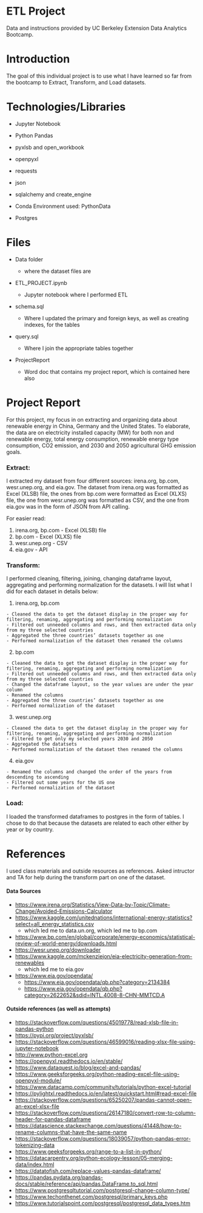 # ETL Project

Data and instructions provided by UC Berkeley Extension Data Analytics Bootcamp.

# Introduction 

The goal of this individual project is to use what I have learned so far from the bootcamp to Extract, Transform, and Load datasets.

# Technologies/Libraries

- Jupyter Notebook

- Python Pandas

- pyxlsb and open_workbook

- openpyxl

- requests

- json

- sqlalchemy and create_engine

- Conda Environment used: PythonData

- Postgres

# Files

- Data folder
    - where the dataset files are

- ETL_PROJECT.ipynb
    - Jupyter notebook where I performed ETL
    
- schema.sql
    - Where I updated the primary and foreign keys, as well as creating indexes, for the tables

- query.sql
    - Where I join the appropriate tables together

- ProjectReport
    - Word doc that contains my project report, which is contained here also

# Project Report

For this project, my focus in on extracting and organizing data about renewable energy in China, Germany and the United States. To elaborate, the data are on electricity installed capacity (MW) for both non and renewable energy, total energy consumption, renewable energy type consumption, CO2 emission, and 2030 and 2050 agricultural GHG emission goals.

### Extract:
I extracted my dataset from four different sources: irena.org, bp.com, wesr.unep.org, and eia.gov. The dataset from irena.org was formatted as Excel (XLSB) file, the ones from bp.com were formatted as Excel (XLXS) file, the one from wesr.unep.org was formatted as CSV, and the one from eia.gov was in the form of JSON from API calling.

For easier read:
1.    irena.org, bp.com
    - Excel (XLSB) file
2.    bp.com
    - Excel (XLXS) file
3.    wesr.unep.org
    - CSV
4.    eia.gov
    - API

### Transform: 
I performed cleaning, filtering, joining, changing dataframe layout, aggregating and performing normalization for the datasets. I will list what I did for each dataset in details below:

1.    irena.org, bp.com

    - Cleaned the data to get the dataset display in the proper way for filtering, renaming, aggregating and performing normalization
    - Filtered out unneeded columns and rows, and then extracted data only from my three selected countries
    - Aggregated the three countries’ datasets together as one
    - Performed normalization of the dataset then renamed the columns
    
2.    bp.com

    - Cleaned the data to get the dataset display in the proper way for filtering, renaming, aggregating and performing normalization
    - Filtered out unneeded columns and rows, and then extracted data only from my three selected countries
    - Changed the dataframe layout, so the year values are under the year column
    - Renamed the columns
    - Aggregated the three countries’ datasets together as one
    - Performed normalization of the dataset 
    
3.    wesr.unep.org

    - Cleaned the data to get the dataset display in the proper way for filtering, renaming, aggregating and performing normalization
    - Filtered to get only my selected years 2030 and 2050
    - Aggregated the datatsets
    - Performed normalization of the dataset then renamed the columns
    
4.    eia.gov

    - Renamed the columns and changed the order of the years from descending to ascending
    - Filtered out some years for the US one
    - Performed normalization of the dataset 

### Load: 

I loaded the transformed dataframes to postgres in the form of tables. I chose to do that because the datasets are related to each other either by year or by country.

# References

I used class materials and outside resources as references. Asked intructor and TA for help during the transform part on one of the dataset.

#### Data Sources

- https://www.irena.org/Statistics/View-Data-by-Topic/Climate-Change/Avoided-Emissions-Calculator
- https://www.kaggle.com/unitednations/international-energy-statistics?select=all_energy_statistics.csv
    - which led me to data.un.org, which led me to bp.com
- https://www.bp.com/en/global/corporate/energy-economics/statistical-review-of-world-energy/downloads.html
- https://wesr.unep.org/downloader
- https://www.kaggle.com/mckenziejon/eia-electricity-generation-from-renewables
    - which led me to eia.gov
- https://www.eia.gov/opendata/
    - https://www.eia.gov/opendata/qb.php?category=2134384
    -  https://www.eia.gov/opendata/qb.php?category=2622652&sdid=INTL.4008-8-CHN-MMTCD.A

#### Outside references (as well as attempts)

- https://stackoverflow.com/questions/45019778/read-xlsb-file-in-pandas-python
- https://pypi.org/project/pyxlsb/
- https://stackoverflow.com/questions/46599016/reading-xlsx-file-using-jupyter-notebook
- http://www.python-excel.org
- https://openpyxl.readthedocs.io/en/stable/
- https://www.dataquest.io/blog/excel-and-pandas/
- https://www.geeksforgeeks.org/python-reading-excel-file-using-openpyxl-module/
- https://www.datacamp.com/community/tutorials/python-excel-tutorial
- https://pylightxl.readthedocs.io/en/latest/quickstart.html#read-excel-file
- https://stackoverflow.com/questions/65250207/pandas-cannot-open-an-excel-xlsx-file
- https://stackoverflow.com/questions/26147180/convert-row-to-column-header-for-pandas-dataframe
- https://datascience.stackexchange.com/questions/41448/how-to-rename-columns-that-have-the-same-name
- https://stackoverflow.com/questions/18039057/python-pandas-error-tokenizing-data
- https://www.geeksforgeeks.org/range-to-a-list-in-python/
- https://datacarpentry.org/python-ecology-lesson/05-merging-data/index.html
- https://datatofish.com/replace-values-pandas-dataframe/
- https://pandas.pydata.org/pandas-docs/stable/reference/api/pandas.DataFrame.to_sql.html
- https://www.postgresqltutorial.com/postgresql-change-column-type/
- https://www.techonthenet.com/postgresql/primary_keys.php
- https://www.tutorialspoint.com/postgresql/postgresql_data_types.htm
